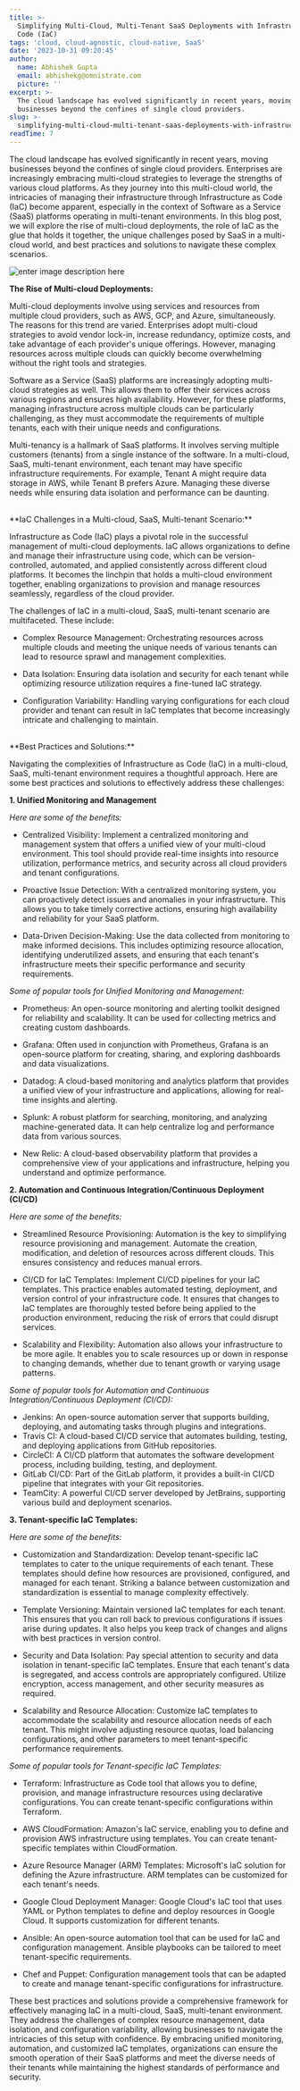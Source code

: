 ```yaml
---
title: >-
  Simplifying Multi-Cloud, Multi-Tenant SaaS Deployments with Infrastructure as
  Code (IaC)
tags: 'cloud, cloud-agnostic, cloud-native, SaaS'
date: '2023-10-31 09:20:45'
author:
  name: Abhishek Gupta
  email: abhishekg@omnistrate.com
  picture: ''
excerpt: >-
  The cloud landscape has evolved significantly in recent years, moving
  businesses beyond the confines of single cloud providers.
slug: >-
  simplifying-multi-cloud-multi-tenant-saas-deployments-with-infrastructure-as-code-iac
readTime: 7
---
```


The cloud landscape has evolved significantly in recent years, moving businesses beyond the confines of single cloud providers. Enterprises are increasingly embracing multi-cloud strategies to leverage the strengths of various cloud platforms. As they journey into this multi-cloud world, the intricacies of managing their infrastructure through Infrastructure as Code (IaC) become apparent, especially in the context of Software as a Service (SaaS) platforms operating in multi-tenant environments. In this blog post, we will explore the rise of multi-cloud deployments, the role of IaC as the glue that holds it together, the unique challenges posed by SaaS in a multi-cloud world, and best practices and solutions to navigate these complex scenarios.

![enter image description here][1]

**The Rise of Multi-cloud Deployments:**

Multi-cloud deployments involve using services and resources from multiple cloud providers, such as AWS, GCP, and Azure, simultaneously. The reasons for this trend are varied. Enterprises adopt multi-cloud strategies to avoid vendor lock-in, increase redundancy, optimize costs, and take advantage of each provider's unique offerings. However, managing resources across multiple clouds can quickly become overwhelming without the right tools and strategies.

Software as a Service (SaaS) platforms are increasingly adopting multi-cloud strategies as well. This allows them to offer their services across various regions and ensures high availability. However, for these platforms, managing infrastructure across multiple clouds can be particularly challenging, as they must accommodate the requirements of multiple tenants, each with their unique needs and configurations.

Multi-tenancy is a hallmark of SaaS platforms. It involves serving multiple customers (tenants) from a single instance of the software. In a multi-cloud, SaaS, multi-tenant environment, each tenant may have specific infrastructure requirements. For example, Tenant A might require data storage in AWS, while Tenant B prefers Azure. Managing these diverse needs while ensuring data isolation and performance can be daunting.

<br/>
**IaC Challenges in a Multi-cloud, SaaS, Multi-tenant Scenario:**

Infrastructure as Code (IaC) plays a pivotal role in the successful management of multi-cloud deployments. IaC allows organizations to define and manage their infrastructure using code, which can be version-controlled, automated, and applied consistently across different cloud platforms. It becomes the linchpin that holds a multi-cloud environment together, enabling organizations to provision and manage resources seamlessly, regardless of the cloud provider.

The challenges of IaC in a multi-cloud, SaaS, multi-tenant scenario are multifaceted. These include:

- Complex Resource Management: Orchestrating resources across multiple clouds and meeting the unique needs of various tenants can lead to resource sprawl and management complexities.

- Data Isolation: Ensuring data isolation and security for each tenant while optimizing resource utilization requires a fine-tuned IaC strategy.

- Configuration Variability: Handling varying configurations for each cloud provider and tenant can result in IaC templates that become increasingly intricate and challenging to maintain.

<br/>
**Best Practices and Solutions:**

Navigating the complexities of Infrastructure as Code (IaC) in a multi-cloud, SaaS, multi-tenant environment requires a thoughtful approach. Here are some best practices and solutions to effectively address these challenges:

**1. Unified Monitoring and Management**

*Here are some of the benefits:*

   - Centralized Visibility: Implement a centralized monitoring and management system that offers a unified view of your multi-cloud environment. This tool should provide real-time insights into resource utilization, performance metrics, and security across all cloud providers and tenant configurations.
   
   - Proactive Issue Detection: With a centralized monitoring system, you can proactively detect issues and anomalies in your infrastructure. This allows you to take timely corrective actions, ensuring high availability and reliability for your SaaS platform.

   - Data-Driven Decision-Making: Use the data collected from monitoring to make informed decisions. This includes optimizing resource allocation, identifying underutilized assets, and ensuring that each tenant's infrastructure meets their specific performance and security requirements.

*Some of popular tools for Unified Monitoring and Management:*

  - Prometheus:
An open-source monitoring and alerting toolkit designed for reliability and scalability. It can be used for collecting metrics and creating custom dashboards. 

  - Grafana:
Often used in conjunction with Prometheus, Grafana is an open-source platform for creating, sharing, and exploring dashboards and data visualizations. 

  - Datadog:
A cloud-based monitoring and analytics platform that provides a unified view of your infrastructure and applications, allowing for real-time insights and alerting. 

  - Splunk:
A robust platform for searching, monitoring, and analyzing machine-generated data. It can help centralize log and performance data from various sources. 

  - New Relic:
A cloud-based observability platform that provides a comprehensive view of your applications and infrastructure, helping you understand and optimize performance.


**2. Automation and Continuous Integration/Continuous Deployment (CI/CD)**

*Here are some of the benefits:*

   - Streamlined Resource Provisioning: Automation is the key to simplifying resource provisioning and management. Automate the creation, modification, and deletion of resources across different clouds. This ensures consistency and reduces manual errors.
   
   - CI/CD for IaC Templates: Implement CI/CD pipelines for your IaC templates. This practice enables automated testing, deployment, and version control of your infrastructure code. It ensures that changes to IaC templates are thoroughly tested before being applied to the production environment, reducing the risk of errors that could disrupt services.

   - Scalability and Flexibility: Automation also allows your infrastructure to be more agile. It enables you to scale resources up or down in response to changing demands, whether due to tenant growth or varying usage patterns.

*Some of popular tools for Automation and Continuous Integration/Continuous Deployment (CI/CD):*

  - Jenkins: An open-source automation server that supports building, deploying, and automating tasks through plugins and integrations. 
  - Travis CI: A cloud-based CI/CD service that automates building, testing, and deploying applications from GitHub repositories. 
  - CircleCI: A CI/CD platform that automates the software development process, including building, testing, and deployment. 
  - GitLab CI/CD: Part of the GitLab platform, it provides a built-in CI/CD pipeline that integrates with your Git repositories. 
  - TeamCity: A powerful CI/CD server developed by JetBrains, supporting various build and deployment scenarios.

**3. Tenant-specific IaC Templates:**

*Here are some of the benefits:*

   - Customization and Standardization: Develop tenant-specific IaC templates to cater to the unique requirements of each tenant. These templates should define how resources are provisioned, configured, and managed for each tenant. Striking a balance between customization and standardization is essential to manage complexity effectively.

   - Template Versioning: Maintain versioned IaC templates for each tenant. This ensures that you can roll back to previous configurations if issues arise during updates. It also helps you keep track of changes and aligns with best practices in version control.

   - Security and Data Isolation: Pay special attention to security and data isolation in tenant-specific IaC templates. Ensure that each tenant's data is segregated, and access controls are appropriately configured. Utilize encryption, access management, and other security measures as required.

   - Scalability and Resource Allocation: Customize IaC templates to accommodate the scalability and resource allocation needs of each tenant. This might involve adjusting resource quotas, load balancing configurations, and other parameters to meet tenant-specific performance requirements.

*Some of popular tools for Tenant-specific IaC Templates:*

  - Terraform:
Infrastructure as Code tool that allows you to define, provision, and manage infrastructure resources using declarative configurations. You can create tenant-specific configurations within Terraform. 

  - AWS CloudFormation:
Amazon's IaC service, enabling you to define and provision AWS infrastructure using templates. You can create tenant-specific templates within CloudFormation. 

  - Azure Resource Manager (ARM) Templates:
Microsoft's IaC solution for defining the Azure infrastructure. ARM templates can be customized for each tenant's needs. 

  - Google Cloud Deployment Manager:
Google Cloud's IaC tool that uses YAML or Python templates to define and deploy resources in Google Cloud. It supports customization for different tenants. 

  - Ansible:
An open-source automation tool that can be used for IaC and configuration management. Ansible playbooks can be tailored to meet tenant-specific requirements. 

  - Chef and Puppet:
Configuration management tools that can be adapted to create and manage tenant-specific configurations for infrastructure.

These best practices and solutions provide a comprehensive framework for effectively managing IaC in a multi-cloud, SaaS, multi-tenant environment. They address the challenges of complex resource management, data isolation, and configuration variability, allowing businesses to navigate the intricacies of this setup with confidence. By embracing unified monitoring, automation, and customized IaC templates, organizations can ensure the smooth operation of their SaaS platforms and meet the diverse needs of their tenants while maintaining the highest standards of performance and security.

  [1]: https://drive.google.com/thumbnail?id=1xbk7Nk61EADsubBXvy04RYauBH0Aac4y&sz=w720

